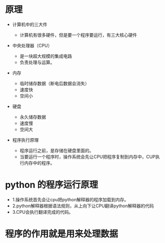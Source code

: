 # 原理
- 计算机中的三大件
    - 计算机有很多硬件，但是要一个程序要运行，有三大核心硬件


- 中央处理器（CPU）
    - 是一块超大规模的集成电路
    - 负责处理与运算。
    
- 内存
    - 临时储存数据（断电后数据会消失）
    - 速度快
    - 空间小
    
- 硬盘
    - 永久储存数据
    - 速度慢
    - 空间大
    
- 程序执行原理
    - 程序运行之前，是存储在硬盘里面的。
    - 当要运行一个程序时，操作系统会先让CPU把程序复制到内存中，CUP执行内存中的程序。
    
# python 的程序运行原理
- 1.操作系统首先会让cpu把python解释器的程序加载到内存。
- 2.python解释器根据语法规则，从上向下让CPU翻译python解释器的代码
- 3.CPU会执行翻译完成的代码。
# 程序的作用就是用来处理数据